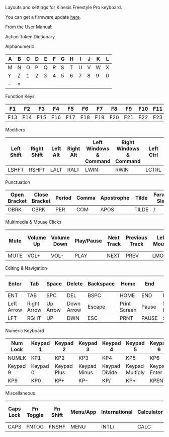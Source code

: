 Layouts and settings for Kinesis Freestyle Pro keyboard.

You can get a firmware update [here](https://www.kinesis-ergo.com/freestyle-pro-resource-page/).

From the User Manual:

Action Token Dictionary

Alphanumeric

| A | B | C | D | E | F | G | H | I | J | K | L |
|---|---|---|---|---|---|---|---|---|---|---|---|
| M | N | O | P | Q | R | S | T | U | V | W | X |
| Y | Z | 1 | 2 | 3 | 4 | 5 | 6 | 7 | 8 | 9 | 0 |
| - | = |   |   |   |   |   |   |   |   |   |   |

Function Keys

| F1  | F2  | F3  | F4  | F5  | F6  | F7  | F8  | F9  | F10 | F11 | F12 |
|-----|-----|-----|-----|-----|-----|-----|-----|-----|-----|-----|-----|
| F13 | F14 | F15 | F16 | F17 | F18 | F19 | F20 | F21 | F22 | F23 | F24 |

Modifiers

| Left Shift | Right Shift | Left Alt | Right Alt | Left Windows & Command | Right Windows & Command | Left Ctrl | Right Ctrl |
|------------|-------------|----------|-----------|------------------------|-------------------------|-----------|------------|
| LSHFT      | RSHFT       | LALT     | RALT      | LWIN                   | RWIN                    | LCTRL     | RCTRL      |

Punctuation

| Open Bracket | Close Bracket | Period | Comma | Apostrophe | Tilde | Forward Slash | Back Slash |
|--------------|---------------|--------|-------|------------|-------|---------------|------------|
| OBRK         | CBRK          | PER    | COM   | APOS       | TILDE | /             | \          |

Multimedia & Mouse Clicks

| Mute | Volume Up | Volume Down | Play/Pause | Next Track | Previous Track | Left Mouse | Middle Mouse | Right Mouse | Mouse Button 4 | Mouse Button 5 |
|------|-----------|-------------|------------|------------|----------------|------------|--------------|-------------|----------------|----------------|
| MUTE | VOL+      | VOL-        | PLAY       | NEXT       | PREV           | LMOUS      | RMOUS        | MMOUS       | MOUS4          | MOUS5          |

Editing & Navigation

| Enter | Tab | Space | Delete | Backspace | Home | End | Page Up | Page Down |
|-------|-----|-------|--------|-----------|------|-----|---------|-----------|
| ENT   | TAB | SPC   | DEL    | BSPC      | HOME | END | PUP     | PDN       |
| Left Arrow | Right Arrow | Up Arrow | Down Arrow | Escape | Print Screen | Pause | Scroll Lock | Insert |
| LFT        | RGHT        | UP       | DWN        | ESC    | PRNT         | PAUSE | SCRLK       | INS    |

Numeric Keyboard

| Num Lock | Keypad 1 | Keypad 2 | Keypad 3 | Keypad 4 | Keypad 5 | Keypad 6 | Keypad 7 | Keypad 8 |
|----------|----------|----------|----------|----------|----------|----------|----------|----------|
| NUMLK    | KP1      | KP2      | KP3      | KP4      | KP5      | KP6      | KP7      | KP8      |
| Keypad  9 | Keypad 0 | Keypad Plus | Keypad Minus | Keypad Divide | Keypad Multiply | Keypad Enter | Keypad Equals | Keypad Decimal |
| KP9       | KP0      | KP+         | KP-          | KP/           | KP\*            | KPENT        | KP=           | KP.            |

Miscellaneous

Caps Lock | Fn Toggle | Fn Shift | Menu/App | International | Calculator | Shutdown | LED Toggle | 125 MS Delay | 500 MS Delay | No Key Action |
|---------|-----------|----------|----------|---------------|------------|----------|------------|--------------|--------------|---------------|
| CAPS    | FNTOG     | FNSHF    | MENU     | INTL/         | CALC       | SHTDN    | LED        | D125         | D500         | NULL          |
